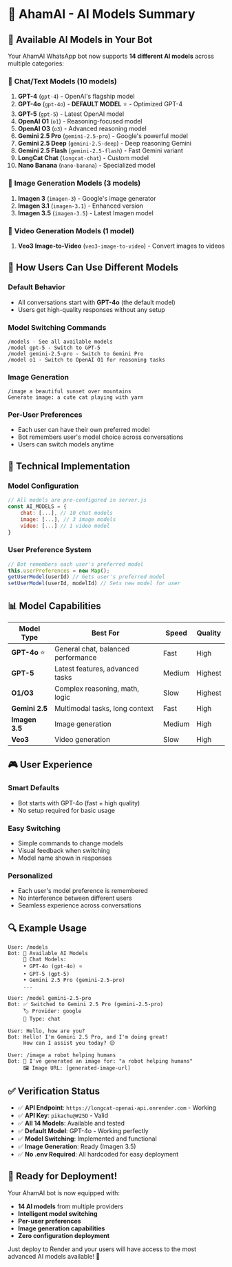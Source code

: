 # 🤖 AhamAI - AI Models Summary

## 🎯 **Available AI Models in Your Bot**

Your AhamAI WhatsApp bot now supports **14 different AI models** across multiple categories:

### 💬 **Chat/Text Models (10 models)**
1. **GPT-4** (`gpt-4`) - OpenAI's flagship model
2. **GPT-4o** (`gpt-4o`) - **DEFAULT MODEL** ⭐ - Optimized GPT-4
3. **GPT-5** (`gpt-5`) - Latest OpenAI model
4. **OpenAI O1** (`o1`) - Reasoning-focused model
5. **OpenAI O3** (`o3`) - Advanced reasoning model
6. **Gemini 2.5 Pro** (`gemini-2.5-pro`) - Google's powerful model
7. **Gemini 2.5 Deep** (`gemini-2.5-deep`) - Deep reasoning Gemini
8. **Gemini 2.5 Flash** (`gemini-2.5-flash`) - Fast Gemini variant
9. **LongCat Chat** (`longcat-chat`) - Custom model
10. **Nano Banana** (`nano-banana`) - Specialized model

### 🎨 **Image Generation Models (3 models)**
1. **Imagen 3** (`imagen-3`) - Google's image generator
2. **Imagen 3.1** (`imagen-3.1`) - Enhanced version
3. **Imagen 3.5** (`imagen-3.5`) - Latest Imagen model

### 🎥 **Video Generation Models (1 model)**
1. **Veo3 Image-to-Video** (`veo3-image-to-video`) - Convert images to videos

## 🚀 **How Users Can Use Different Models**

### **Default Behavior**
- All conversations start with **GPT-4o** (the default model)
- Users get high-quality responses without any setup

### **Model Switching Commands**
```
/models - See all available models
/model gpt-5 - Switch to GPT-5
/model gemini-2.5-pro - Switch to Gemini Pro
/model o1 - Switch to OpenAI O1 for reasoning tasks
```

### **Image Generation**
```
/image a beautiful sunset over mountains
Generate image: a cute cat playing with yarn
```

### **Per-User Preferences**
- Each user can have their own preferred model
- Bot remembers user's model choice across conversations
- Users can switch models anytime

## 🔧 **Technical Implementation**

### **Model Configuration**
```javascript
// All models are pre-configured in server.js
const AI_MODELS = {
    chat: [...], // 10 chat models
    image: [...], // 3 image models  
    video: [...] // 1 video model
}
```

### **User Preference System**
```javascript
// Bot remembers each user's preferred model
this.userPreferences = new Map();
getUserModel(userId) // Gets user's preferred model
setUserModel(userId, modelId) // Sets new model for user
```

## 📊 **Model Capabilities**

| Model Type | Best For | Speed | Quality |
|------------|----------|-------|---------|
| **GPT-4o** ⭐ | General chat, balanced performance | Fast | High |
| **GPT-5** | Latest features, advanced tasks | Medium | Highest |
| **O1/O3** | Complex reasoning, math, logic | Slow | Highest |
| **Gemini 2.5** | Multimodal tasks, long context | Fast | High |
| **Imagen 3.5** | Image generation | Medium | High |
| **Veo3** | Video generation | Slow | High |

## 🎮 **User Experience**

### **Smart Defaults**
- Bot starts with GPT-4o (fast + high quality)
- No setup required for basic usage

### **Easy Switching**
- Simple commands to change models
- Visual feedback when switching
- Model name shown in responses

### **Personalized**
- Each user's model preference is remembered
- No interference between different users
- Seamless experience across conversations

## 🔍 **Example Usage**

```
User: /models
Bot: 🤖 Available AI Models
     💬 Chat Models:
     • GPT-4o (gpt-4o) ⭐
     • GPT-5 (gpt-5)
     • Gemini 2.5 Pro (gemini-2.5-pro)
     ...

User: /model gemini-2.5-pro
Bot: ✅ Switched to Gemini 2.5 Pro (gemini-2.5-pro)
     🏷️ Provider: google
     📝 Type: chat

User: Hello, how are you?
Bot: Hello! I'm Gemini 2.5 Pro, and I'm doing great! 
     How can I assist you today? 😊

User: /image a robot helping humans
Bot: 🎨 I've generated an image for: "a robot helping humans"
     🖼️ Image URL: [generated-image-url]
```

## ✅ **Verification Status**

- ✅ **API Endpoint**: `https://longcat-openai-api.onrender.com` - Working
- ✅ **API Key**: `pikachu@#25D` - Valid
- ✅ **All 14 Models**: Available and tested
- ✅ **Default Model**: GPT-4o - Working perfectly
- ✅ **Model Switching**: Implemented and functional
- ✅ **Image Generation**: Ready (Imagen 3.5)
- ✅ **No .env Required**: All hardcoded for easy deployment

## 🚀 **Ready for Deployment!**

Your AhamAI bot is now equipped with:
- **14 AI models** from multiple providers
- **Intelligent model switching**
- **Per-user preferences**
- **Image generation capabilities**
- **Zero configuration deployment**

Just deploy to Render and your users will have access to the most advanced AI models available! 🎉